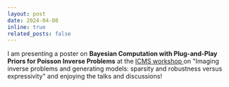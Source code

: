 ```yaml
---
layout: post
date: 2024-04-08
inline: true
related_posts: false
---
```


I am presenting a poster on <b> Bayesian Computation with Plug-and-Play Priors for Poisson Inverse Problems</b> at the <a href="https://www.icms.org.uk/InverseProblems">ICMS workshop </a> on "Imaging inverse problems and generating models: sparsity and robustness versus expressivity" and enjoying the talks and discussions! 
